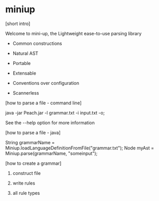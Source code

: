 miniup
======

[short intro]

Welcome to mini-up, the Lightweight ease-to-use parsing library

- Common constructions 
- Natural AST
- Portable 

- Extensable
- Conventions over configuration
- Scannerless

[how to parse a file - command line]

java -jar Peach.jar -l grammar.txt -i input.txt -o;

See the --help option for more information

[how to parse a file - java]

String grammarName = Miniup.loadLanguageDefinitionFromFile("grammar.txt");
Node myAst         = Miniup.parse(grammarName, "someinput");

[how to create a grammar]
1. construct file

2. write rules

3. all rule types